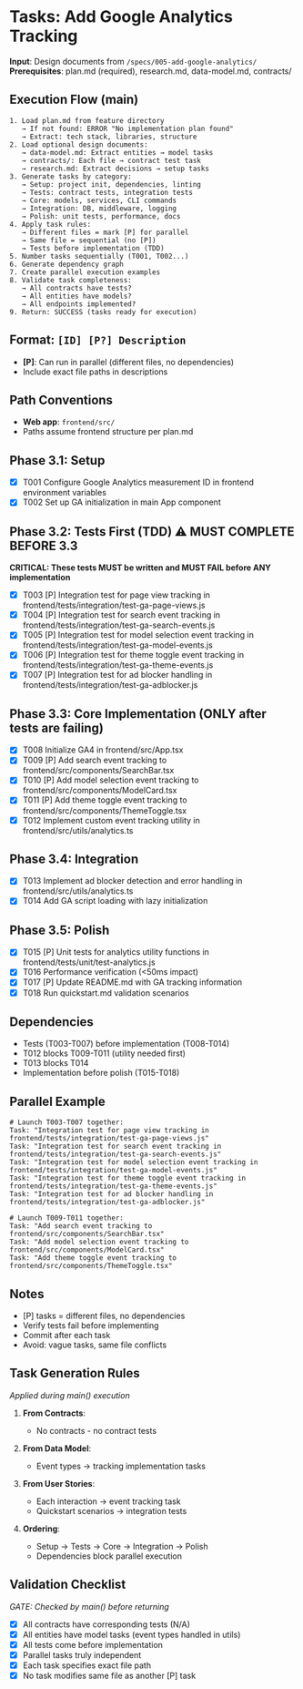 # Tasks: Add Google Analytics Tracking

**Input**: Design documents from `/specs/005-add-google-analytics/`
**Prerequisites**: plan.md (required), research.md, data-model.md, contracts/

## Execution Flow (main)
```
1. Load plan.md from feature directory
   → If not found: ERROR "No implementation plan found"
   → Extract: tech stack, libraries, structure
2. Load optional design documents:
   → data-model.md: Extract entities → model tasks
   → contracts/: Each file → contract test task
   → research.md: Extract decisions → setup tasks
3. Generate tasks by category:
   → Setup: project init, dependencies, linting
   → Tests: contract tests, integration tests
   → Core: models, services, CLI commands
   → Integration: DB, middleware, logging
   → Polish: unit tests, performance, docs
4. Apply task rules:
   → Different files = mark [P] for parallel
   → Same file = sequential (no [P])
   → Tests before implementation (TDD)
5. Number tasks sequentially (T001, T002...)
6. Generate dependency graph
7. Create parallel execution examples
8. Validate task completeness:
   → All contracts have tests?
   → All entities have models?
   → All endpoints implemented?
9. Return: SUCCESS (tasks ready for execution)
```

## Format: `[ID] [P?] Description`
- **[P]**: Can run in parallel (different files, no dependencies)
- Include exact file paths in descriptions

## Path Conventions
- **Web app**: `frontend/src/`
- Paths assume frontend structure per plan.md

## Phase 3.1: Setup
- [x] T001 Configure Google Analytics measurement ID in frontend environment variables
- [x] T002 Set up GA initialization in main App component

## Phase 3.2: Tests First (TDD) ⚠️ MUST COMPLETE BEFORE 3.3
**CRITICAL: These tests MUST be written and MUST FAIL before ANY implementation**
- [x] T003 [P] Integration test for page view tracking in frontend/tests/integration/test-ga-page-views.js
- [x] T004 [P] Integration test for search event tracking in frontend/tests/integration/test-ga-search-events.js
- [x] T005 [P] Integration test for model selection event tracking in frontend/tests/integration/test-ga-model-events.js
- [x] T006 [P] Integration test for theme toggle event tracking in frontend/tests/integration/test-ga-theme-events.js
- [x] T007 [P] Integration test for ad blocker handling in frontend/tests/integration/test-ga-adblocker.js

## Phase 3.3: Core Implementation (ONLY after tests are failing)
- [x] T008 Initialize GA4 in frontend/src/App.tsx
- [x] T009 [P] Add search event tracking to frontend/src/components/SearchBar.tsx
- [x] T010 [P] Add model selection event tracking to frontend/src/components/ModelCard.tsx
- [x] T011 [P] Add theme toggle event tracking to frontend/src/components/ThemeToggle.tsx
- [x] T012 Implement custom event tracking utility in frontend/src/utils/analytics.ts

## Phase 3.4: Integration
- [x] T013 Implement ad blocker detection and error handling in frontend/src/utils/analytics.ts
- [x] T014 Add GA script loading with lazy initialization

## Phase 3.5: Polish
- [x] T015 [P] Unit tests for analytics utility functions in frontend/tests/unit/test-analytics.js
- [x] T016 Performance verification (<50ms impact)
- [x] T017 [P] Update README.md with GA tracking information
- [x] T018 Run quickstart.md validation scenarios

## Dependencies
- Tests (T003-T007) before implementation (T008-T014)
- T012 blocks T009-T011 (utility needed first)
- T013 blocks T014
- Implementation before polish (T015-T018)

## Parallel Example
```
# Launch T003-T007 together:
Task: "Integration test for page view tracking in frontend/tests/integration/test-ga-page-views.js"
Task: "Integration test for search event tracking in frontend/tests/integration/test-ga-search-events.js"
Task: "Integration test for model selection event tracking in frontend/tests/integration/test-ga-model-events.js"
Task: "Integration test for theme toggle event tracking in frontend/tests/integration/test-ga-theme-events.js"
Task: "Integration test for ad blocker handling in frontend/tests/integration/test-ga-adblocker.js"

# Launch T009-T011 together:
Task: "Add search event tracking to frontend/src/components/SearchBar.tsx"
Task: "Add model selection event tracking to frontend/src/components/ModelCard.tsx"
Task: "Add theme toggle event tracking to frontend/src/components/ThemeToggle.tsx"
```

## Notes
- [P] tasks = different files, no dependencies
- Verify tests fail before implementing
- Commit after each task
- Avoid: vague tasks, same file conflicts

## Task Generation Rules
*Applied during main() execution*

1. **From Contracts**:
   - No contracts - no contract tests

2. **From Data Model**:
   - Event types → tracking implementation tasks

3. **From User Stories**:
   - Each interaction → event tracking task
   - Quickstart scenarios → integration tests

4. **Ordering**:
   - Setup → Tests → Core → Integration → Polish
   - Dependencies block parallel execution

## Validation Checklist
*GATE: Checked by main() before returning*

- [x] All contracts have corresponding tests (N/A)
- [x] All entities have model tasks (event types handled in utils)
- [x] All tests come before implementation
- [x] Parallel tasks truly independent
- [x] Each task specifies exact file path
- [x] No task modifies same file as another [P] task